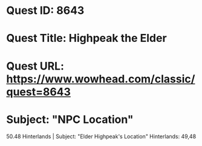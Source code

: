 # Quest ID: 8643
# Quest Title: Highpeak the Elder
# Quest URL: https://www.wowhead.com/classic/quest=8643
# Subject: "NPC Location"
50.48 Hinterlands | Subject: "Elder Highpeak's Location"
Hinterlands: 49,48